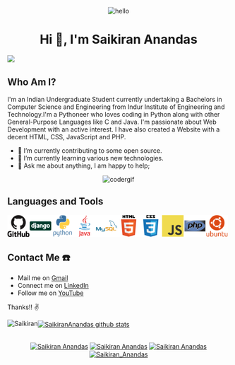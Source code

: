 <p align="center"> <img src="https://raw.githubusercontent.com/Saikiran-Anandas/Saikiran-Anandas/master/assest/hello.gif" alt="hello" /> </p>
<h1 align="center">Hi 👋, I'm Saikiran Anandas</h1>


![](https://visitor-badge.glitch.me/badge?page_id=Saikiran-Anandas.Saikiran-Anandas)


## Who Am I?

I'm an Indian Undergraduate Student currently undertaking a Bachelors in Computer Science and Engineering from Indur Institute of Engineering and Technology.I'm a Pythoneer who loves coding in Python along with other General-Purpose Languages like C and Java. I'm passionate about Web Development with an active interest. I have also created a Website with a decent HTML, CSS, JavaScript and PHP. 

- 🔭 I’m currently contributing to some open source.
- 🌱 I’m currently learning various new technologies.
- 💬 Ask me about anything, I am happy to help;

<p align="center"> <img src="https://raw.githubusercontent.com/Saikiran-Anandas/Saikiran-Anandas/master/assest/coder.gif" alt="codergif" /> </p>

## Languages and Tools  

<img src="https://github.com/devicons/devicon/blob/master/icons/github/github-original-wordmark.svg" alt="github" width="50" height="50"/><img src="https://github.com/devicons/devicon/blob/master/icons/django/django-original.svg" alt="django" width="50" height="50"/><img src="https://github.com/devicons/devicon/blob/master/icons/python/python-original-wordmark.svg" alt="python" width="50" height="50"/><img src="https://github.com/devicons/devicon/blob/master/icons/java/java-original-wordmark.svg" alt="java" width="50" height="50"/><img src="https://github.com/devicons/devicon/blob/master/icons/mysql/mysql-original-wordmark.svg" alt="mySql" width="50" height="50"/><img src="https://github.com/devicons/devicon/blob/master/icons/html5/html5-original-wordmark.svg" alt="html5" width="50" height="50"/><img
src="https://github.com/devicons/devicon/blob/master/icons/css3/css3-original-wordmark.svg" alt="css3" width="50" height="50"/><img
src="https://github.com/devicons/devicon/blob/master/icons/javascript/javascript-original.svg" alt="Javascript" width="50" height="50"/><img
src="https://github.com/devicons/devicon/blob/master/icons/php/php-original.svg" alt="php" width="50" height="50"/><img
src="https://github.com/devicons/devicon/blob/master/icons/ubuntu/ubuntu-plain-wordmark.svg" alt="php" width="50" height="50"/>

## Contact Me ☎️

* Mail me on [Gmail](saikirananandas1234@gmail.com) 
* Connect me on [LinkedIn](linkedin.com/in/SaikiranAnandas)
* Follow me on  [YouTube](https://www.youtube.com/c/TECHBOYSAIKIRAN)

Thanks!! ✌️

<!--
<a href=https://github-readme-stats.vercel.app">
-->
  <img align="left" src="https://github-readme-stats.vercel.app/api/top-langs/?username=Saikiran-Anandas&layout=compact" alt="Saikiran" />
 </a>


<a href="https://github.com/Saikiran-Anandas/github-readme-stats">
  <img align="center" src="https://github-readme-stats.vercel.app/api?username=Saikiran-Anandas&show_icons=true&theme=radical&count_private=true" alt="SaikiranAnandas github stats" />
</a>
<br />
<br />

<p align="center">
<a href="https://www.youtube.com/c/TECHBOYSAIKIRAN?view_as=subscriber" target="blank"><img align="center" src="https://cdn.jsdelivr.net/npm/simple-icons@3.0.1/icons/youtube.svg" alt="Saikiran Anandas" height="30" width="30" /></a>
<a href="https://www.linkedin.com/in/saikirananandas/" target="blank"><img align="center" src="https://cdn.jsdelivr.net/npm/simple-icons@3.0.1/icons/linkedin.svg" alt="Saikiran Anandas" height="30" width="30" /></a>
<a href="https://www.facebook.com/SaikiranAnandas" target="blank"><img align="center" src="https://cdn.jsdelivr.net/npm/simple-icons@3.0.1/icons/facebook.svg" alt="Saikiran Anandas" height="30" width="30" /></a>
<a href="https://instagram.com/Saikiran_Anandas/" target="blank"><img align="center" src="https://cdn.jsdelivr.net/npm/simple-icons@3.0.1/icons/instagram.svg" alt="Saikiran_Anandas" height="30" width="30" /></a>
</p>
